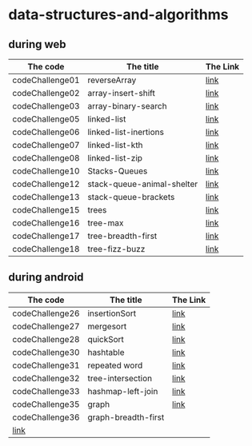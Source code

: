 # data-structures-and-algorithms

## during web

|The code | The title | The Link |
|---------|-----------|----------|
|codeChallenge01|reverseArray|[link](./array-reverse/array-reverse.md)|
|codeChallenge02|array-insert-shift|[link](./array-insert-shift/README.md)|
|codeChallenge03|array-binary-search|[link](./codeChallenge3/README.md)|
|codeChallenge05|linked-list|[link](./linked-list/README.md)|
|codeChallenge06|linked-list-inertions|[link](./linked-list-insertions/README.md)|
|codeChallenge07|linked-list-kth|[link](./linked-list-kth/README.md)|
|codeChallenge08|linked-list-zip|[link](./linked-list-zip/README.md)|
|codeChallenge10|Stacks-Queues|[link](./queueAndStack/ReadMe.md)|
|codeChallenge12|stack-queue-animal-shelter|[link](./stack-queue-animal-shelter/README.md)|
|codeChallenge13|stack-queue-brackets|[link](./stack-queue-brackets/README.md)|
|codeChallenge15|trees|[link](./trees/README.md)|
|codeChallenge16|tree-max|[link](./tree-max/README.md)|
|codeChallenge17|tree-breadth-first|[link](./tree-breadth-first/README.md)|
|codeChallenge18|tree-fizz-buzz|[link](./tree-fizz-buzz/README.md)|



## during android 
|The code | The title | The Link |
|---------|-----------|----------|
|codeChallenge26|insertionSort|[link](./insertionSort/README.md)|
|codeChallenge27|mergesort|[link](./mergesort/README.md)|
|codeChallenge28|quickSort|[link](./quickSort/README.md)|
|codeChallenge30|hashtable|[link](./hashtable/README.md)|
|codeChallenge31|repeated word|[link](./repeated-word/README.md)|
|codeChallenge32|tree-intersection|[link](./tree-intersection/README.md)|
|codeChallenge33|hashmap-left-join|[link](./hashmap-left-join/README.md)|
|codeChallenge35|graph|[link](./graph/README.md)|
|codeChallenge36|graph-breadth-first
|[link](./graph-breadth-first/README.md)|

